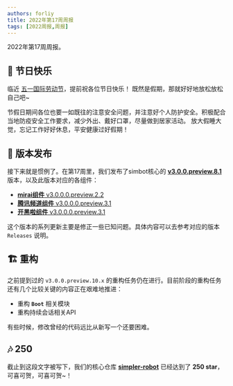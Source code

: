 ```yaml
---
authors: forliy
title: 2022年第17周周报
tags: [2022周报,周报]
---
```


2022年第17周周报。

<!--truncate-->

## 🎉 节日快乐
临近 [五一国际劳动节](https://zh.wikipedia.org/wiki/%E5%9B%BD%E9%99%85%E5%8A%B3%E5%8A%A8%E8%8A%82)，提前祝各位节日快乐！
既然是假期，那就好好地放松放松自己吧~ 

节假日期间各位也要一如既往的注意安全问题，并注意好个人防护安全。积极配合当地防疫安全工作要求，减少外出、戴好口罩，尽量做到居家活动。
放大假睡大觉，忘记工作好好休息，平安健康过好假期！


## 🚀 版本发布
接下来就是惯例了。在第17周里，我们发布了simbot核心的 [**v3.0.0.preview.8.1**](https://github.com/ForteScarlet/simpler-robot/releases/tag/v3.0.0.preview.8.1) 版本，以及此版本对应的各组件：

- [**mirai组件** v3.0.0.0.preview.2.2](https://github.com/simple-robot/simbot-component-mirai/releases/tag/v3.0.0.0.preview.2.2)
- [**腾讯频道组件** v3.0.0.0.preview.3.1](https://github.com/simple-robot/simbot-component-tencent-guild/releases/tag/v3.0.0.0.preview.3.1)
- [**开黑啦组件** v3.0.0.0.preview.3.1](https://github.com/simple-robot/simbot-component-kaiheila/releases/tag/v3.0.0.0.preview.3.1)

这个版本的系列更新主要是修正一些已知问题。具体内容可以去参考对应的版本 `Releases` 说明。


## 🏗 重构
之前提到过的 `v3.0.0.preview.10.x` 的重构任务仍在进行。目前阶段的重构任务还有几个比较关键的内容正在艰难地推进：
 
- 重构 **`Boot`** 相关模块
- 重构持续会话相关API

有些时候，修改曾经的代码远比从新写一个还要困难。


## 🎶 250
截止到这段文字被写下，我们的核心仓库 [**simpler-robot**](https://github.com/ForteScarlet/simpler-robot) 已经达到了 **250 star**，可喜可贺，可喜可贺~！




